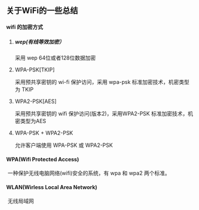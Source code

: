 ## 关于WiFi的一些总结

#### wifi 的加密方式

1. ##### wep(有线等效加密）

   采用 wep 64位或者128位数据加密

2. WPA-PSK[TKIP]

   采用预共享密钥的 wi-fi 保护访问，采用 wpa-psk 标准加密技术，机密类型为 TKIP

3. WPA2-PSK[AES]

   采用预共享密钥的 wifi 保护访问(版本2)，采用WPA2-PSK 标准加密技术，机密类型为AES

4. WPA-PSK + WPA2-PSK

   允许客户端使用 WPA-PSK 或 WPA2-PSK

#### WPA(Wifi Protected Access)

​	一种保护无线电脑网络(wifi)安全的系统，有 wpa 和 wpa2 两个标准。

#### WLAN(Wirless Local Area Network)

​	无线局域网



​	



